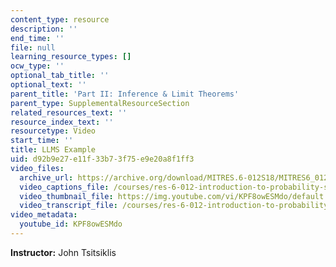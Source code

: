 ```yaml
---
content_type: resource
description: ''
end_time: ''
file: null
learning_resource_types: []
ocw_type: ''
optional_tab_title: ''
optional_text: ''
parent_title: 'Part II: Inference & Limit Theorems'
parent_type: SupplementalResourceSection
related_resources_text: ''
resource_index_text: ''
resourcetype: Video
start_time: ''
title: LLMS Example
uid: d92b9e27-e11f-33b7-3f75-e9e20a8f1ff3
video_files:
  archive_url: https://archive.org/download/MITRES.6-012S18/MITRES6_012S18_L17-05_300k.mp4
  video_captions_file: /courses/res-6-012-introduction-to-probability-spring-2018/c42dab45b19b548da3147dea0e4df3c1_KPF8owESMdo.vtt
  video_thumbnail_file: https://img.youtube.com/vi/KPF8owESMdo/default.jpg
  video_transcript_file: /courses/res-6-012-introduction-to-probability-spring-2018/71c379aeb8216933cdebde24d4513228_KPF8owESMdo.pdf
video_metadata:
  youtube_id: KPF8owESMdo
---
```


**Instructor:** John Tsitsiklis



